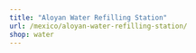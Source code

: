 ```yaml
---
title: "Aloyan Water Refilling Station"
url: /mexico/aloyan-water-refilling-station/
shop: water
---
```

